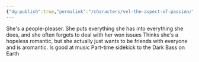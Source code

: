 ```yaml
---
{"dg-publish":true,"permalink":"/characters/vel-the-aspect-of-passion/"}
---
```



She's a people-pleaser. She puts everything she has into everything she does, and she often forgets to deal with her won issues
Thinks she's a hopeless romantic, but she actually just wants to be friends with everyone and is aromantic.
Is good at music
Part-time sidekick to the Dark Bass on Earth